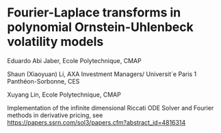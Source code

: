 # Fourier-Laplace transforms in polynomial Ornstein-Uhlenbeck volatility models

Eduardo Abi Jaber, Ecole Polytechnique, CMAP

Shaun (Xiaoyuan) Li, AXA Investment Managers/ Universit´e Paris 1 Panthéon-Sorbonne, CES

Xuyang Lin, Ecole Polytechnique, CMAP

Implementation of the infinite dimensional Riccati ODE Solver and Fourier methods in derivative pricing, see https://papers.ssrn.com/sol3/papers.cfm?abstract_id=4816314

